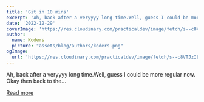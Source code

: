 ```yaml
---
title: 'Git in 10 mins'
excerpt: 'Ah, back after a veryyyy long time.Well, guess I could be more regular now. Okay then back to the...'
date: '2022-12-29'
coverImage: 'https://res.cloudinary.com/practicaldev/image/fetch/s--c8VTJzIL--/c_imagga_scale,f_auto,fl_progressive,h_420,q_auto,w_1000/https://dev-to-uploads.s3.amazonaws.com/uploads/articles/pki75vs0e3fuwsscurxd.png'
author:
  name: Koders
  picture: "assets/blog/authors/koders.png"
ogImage:
  url: 'https://res.cloudinary.com/practicaldev/image/fetch/s--c8VTJzIL--/c_imagga_scale,f_auto,fl_progressive,h_420,q_auto,w_1000/https://dev-to-uploads.s3.amazonaws.com/uploads/articles/pki75vs0e3fuwsscurxd.png'
---
```


Ah, back after a veryyyy long time.Well, guess I could be more regular now. Okay then back to the...

[Read more](https://dev.to/dumboprogrammer/git-in-10-mins-519g)
